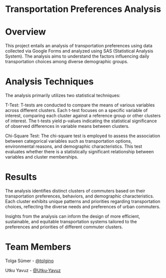 # Transportation Preferences Analysis

# Overview
This project entails an analysis of transportation preferences using data collected via Google Forms and analyzed using SAS (Statistical Analysis System). The analysis aims to understand the factors influencing daily transportation choices among diverse demographic groups.

# Analysis Techniques
The analysis primarily utilizes two statistical techniques:

T-Test: T-tests are conducted to compare the means of various variables across different clusters. Each t-test focuses on a specific variable of interest, comparing each cluster against a reference group or other clusters of interest. The t-tests yield p-values indicating the statistical significance of observed differences in variable means between clusters.

Chi-Square Test: The chi-square test is employed to assess the association between categorical variables such as transportation options, environmental reasons, and demographic characteristics. This test evaluates whether there is a statistically significant relationship between variables and cluster memberships.

# Results
The analysis identifies distinct clusters of commuters based on their transportation preferences, behaviors, and demographic characteristics. Each cluster exhibits unique patterns and priorities regarding transportation choices, reflecting the diverse needs and preferences of urban commuters.

Insights from the analysis can inform the design of more efficient, sustainable, and equitable transportation systems tailored to the preferences and priorities of different commuter clusters.

# Team Members
Tolga Sümer - [@tolgino](https://github.com/Tolgino)

Utku Yavuz - [@Utku-Yavuz](https://github.com/Utku-Yavuz)
